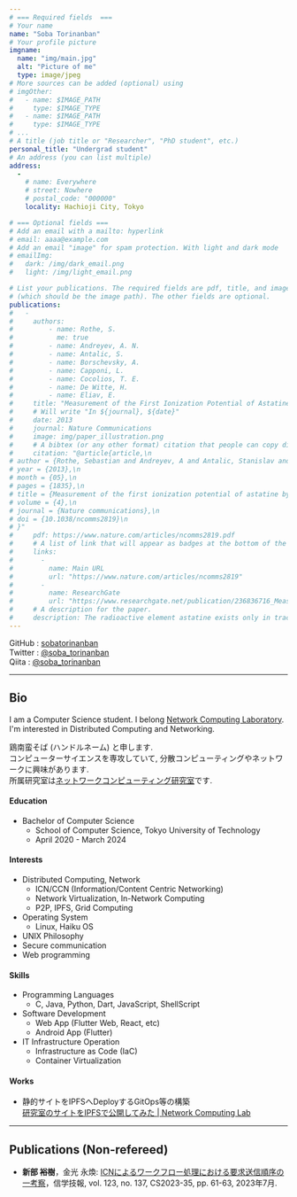 ```yaml
---
# === Required fields  ===
# Your name 
name: "Soba Torinanban"
# Your profile picture
imgname: 
  name: "img/main.jpg"
  alt: "Picture of me"
  type: image/jpeg
# More sources can be added (optional) using 
# imgOther:
#   - name: $IMAGE_PATH
#     type: $IMAGE_TYPE
#   - name: $IMAGE_PATH
#     type: $IMAGE_TYPE
# ...
# A title (job title or "Researcher", "PhD student", etc.)
personal_title: "Undergrad student"
# An address (you can list multiple)
address: 
  - 
    # name: Everywhere
    # street: Nowhere
    # postal_code: "000000"
    locality: Hachioji City, Tokyo

# === Optional fields ===
# Add an email with a mailto: hyperlink
# email: aaaa@example.com
# Add an email "image" for spam protection. With light and dark mode
# emailImg: 
#   dark: /img/dark_email.png
#   light: /img/light_email.png

# List your publications. The required fields are pdf, title, and image 
# (which should be the image path). The other fields are optional.
publications:
#   - 
#     authors:
#         - name: Rothe, S. 
#           me: true
#         - name: Andreyev, A. N. 
#         - name: Antalic, S.
#         - name: Borschevsky, A.
#         - name: Capponi, L.
#         - name: Cocolios, T. E.
#         - name: De Witte, H.
#         - name: Eliav, E.
#     title: "Measurement of the First Ionization Potential of Astatine by Laser Ionization Spectroscopy"
#     # Will write "In ${journal}, ${date}"
#     date: 2013
#     journal: Nature Communications
#     image: img/paper_illustration.png
#     # A bibtex (or any other format) citation that people can copy directly from the website.
#     citation: "@article{article,\n
# author = {Rothe, Sebastian and Andreyev, A and Antalic, Stanislav and Borschevsky, Anastasia and Capponi, Luigi and Cocolios, Thomas and De Witte, Hilde and Eliav, Ephraim and Fedorov, D.V. and Fedosseev, Valentin and Fink, D and Fritzsche, s and Ghys, Lars and Huyse, M and Imai, Nobuaki and Kaldor, U and Kudryavtsev, Yu and Koester, Ulli and Lane, J and Wendt, Klaus},\n
# year = {2013},\n
# month = {05},\n
# pages = {1835},\n
# title = {Measurement of the first ionization potential of astatine by laser ionization spectroscopy},\n
# volume = {4},\n
# journal = {Nature communications},\n
# doi = {10.1038/ncomms2819}\n
# }"
#     pdf: https://www.nature.com/articles/ncomms2819.pdf
#     # A list of link that will appear as badges at the bottom of the publication.
#     links:
#       -
#         name: Main URL
#         url: "https://www.nature.com/articles/ncomms2819"
#       -
#         name: ResearchGate
#         url: "https://www.researchgate.net/publication/236836716_Measurement_of_the_first_ionization_potential_of_astatine_by_laser_ionization_spectroscopy"
#     # A description for the paper.
#     description: The radioactive element astatine exists only in trace amounts in nature. Its properties can therefore only be explored by study of the minute quantities of artificially produced isotopes or by performing theoretical calculations. One of the most important properties influencing the chemical behaviour is the energy required to remove one electron from the valence shell, referred to as the ionization potential.
---
```

<div class="head container grid sm:grid-cols-2 grid-cols-1 justify-around flex-wrap items-center">
<p></p>
<div class="mx-4 ml-8 basis-60 grow shrink-2 leading-snug text-base">
GitHub : <a href="https://github.com/sobatorinanban" rel="me">sobatorinanban</a> <br>
Twitter : <a href="https://twitter.com/soba_torinanban" rel="me">@soba_torinanban</a> <br>
Qiita : <a href="https://qiita.com/soba_torinanban" rel="me">@soba_torinanban</a>
</div>
</div>


<!-- # Bio -->
---
## Bio
I am a Computer Science student. I belong [Network Computing Laboratory](https://blog.nclteu.org). I'm interested in Distributed Computing and Networking.   

鶏南蛮そば (ハンドルネーム) と申します.  
コンピューターサイエンスを専攻していて, 分散コンピューティングやネットワークに興味があります.   
所属研究室は[ネットワークコンピューティング研究室](https://blog.nclteu.org)です.

#### Education
- Bachelor of Computer Science
  - School of Computer Science, Tokyo University of Technology
  - April 2020 - March 2024

#### Interests
- Distributed Computing, Network
  - ICN/CCN (Information/Content Centric Networking)  
  - Network Virtualization, In-Network Computing
  - P2P, IPFS, Grid Computing
- Operating System
  - Linux, Haiku OS
- UNIX Philosophy
- Secure communication   
- Web programming  

#### Skills
- Programming Languages   
  - C, Java, Python, Dart, JavaScript, ShellScript
- Software Development   
  - Web App (Flutter Web, React, etc)
  - Android App (Flutter)
- IT Infrastructure Operation   
  - Infrastructure as Code (IaC)
  - Container Virtualization

#### Works
- 静的サイトをIPFSへDeployするGitOps等の構築   
  [研究室のサイトをIPFSで公開してみた | Network Computing Lab](https://blog.nclteu.org/posts/2023/04/17/about-this-site/)

---

<!-- I am a chemical element with the symbol At and atomic number 85. I am 
the rarest naturally occurring element in the Earth's crust, occurring only as
the decay product of various heavier elements. All of my isotopes are
short-lived; the most stable is astatine-210, with a half-life of 8.1 hours. 

A pure sample of myself has never been assembled, because any macroscopic
specimen would be immediately vaporized by the heat of its own radioactivity. -->

## Publications (Non-refereed)
- **新部 裕樹**，金光 永煥: [ICNによるワークフロー処理における要求送信順序の一考察](https://ken.ieice.org/ken/paper/20230727cCvE/)，信学技報, vol. 123, no. 137, CS2023-35, pp. 61-63, 2023年7月.